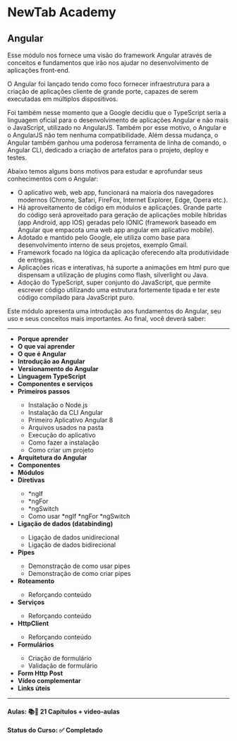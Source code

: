 <h1>NewTab Academy</h1>
<h2>Angular</h2>

<p>Esse módulo nos fornece uma visão do framework Angular através de conceitos e fundamentos que irão nos ajudar no desenvolvimento de aplicações front-end.</p>

<p>O Angular foi lançado tendo como foco fornecer infraestrutura para a criação de aplicações cliente de grande porte, capazes de serem executadas em múltiplos dispositivos. </p>

<p>Foi também nesse momento que a Google decidiu que o TypeScript seria a linguagem oficial para o desenvolvimento de aplicações Angular e não mais o JavaScript, utilizado no AngularJS. Também por esse motivo, o Angular e o AngularJS não tem nenhuma compatibilidade. Além dessa mudança, o Angular também ganhou uma poderosa ferramenta de linha de comando, o Angular CLI, dedicado a criação de artefatos para o projeto, deploy e testes.</p>

<p>Abaixo temos alguns bons motivos para estudar e aprofundar seus conhecimentos com o Angular:</p>

<ul>
  <li>O aplicativo web, web app, funcionará na maioria dos navegadores modernos (Chrome, Safari, FireFox, Internet Explorer, Edge, Opera etc.).</li>
  <li>Há aproveitamento de código em módulos e aplicações. Grande parte do código será aproveitado para geração de aplicações mobile híbridas (app Android, app IOS) geradas pelo IONIC (framework baseado em Angular que empacota uma web app angular em aplicativo mobile).</li>
  <li>Adotado e mantido pelo Google, ele utiliza como base para desenvolvimento interno de seus projetos, exemplo Gmail.</li>
  <li>Framework focado na lógica da aplicação oferecendo alta produtividade de entregas.</li>
  <li>Aplicações ricas e interativas, há suporte a animações em html puro que dispensam a utilização de plugins como flash, silverlight ou Java.</li>
  <li>Adoção do TypeScript, super conjunto do JavaScript, que permite escrever código utilizando uma estrutura fortemente tipada e ter este código compilado para JavaScript puro.</li>
</ul>

<p>Este módulo apresenta uma introdução aos fundamentos do Angular, seu uso e seus conceitos mais importantes. Ao final, você deverá saber:</p>

<hr>

<ul>
  <li><strong>Porque aprender</strong></li>
  <li><strong>O que vai aprender</strong></li>
  <li><strong>O que é Angular</strong></li>
  <li><strong>Introdução ao Angular</strong></li>
  <li><strong>Versionamento do Angular</strong></li>
  <li><strong>Linguagem TypeScript</strong></li>
  <li><strong>Componentes e serviços</strong></li>
  
  <li><strong>Primeiros passos</strong></li>
  <ul>
    <li>Instalação o Node.js</li>
    <li>Instalação da CLI Angular</li>
    <li>Primeiro Aplicativo Angular 8</li>
    <li>Arquivos usados ​​na pasta</li>
    <li>Execução do aplicativo</li>
    <li>Como fazer a instalação</li>
    <li>Como criar um projeto</li>
  </ul>

  <li><strong>Arquitetura do Angular</strong></li>
  <li><strong>Componentes</strong></li>
  <li><strong>Módulos</strong></li>
  
  <li><strong>Diretivas</strong></li>
  <ul>
    <li>*ngIf</li>
    <li>*ngFor</li>
    <li>*ngSwitch</li>
    <li>Como usar *ngIf *ngFor *ngSwitch</li>
  </ul>

  <li><strong>Ligação de dados (databinding)</strong></li>
  <ul>
    <li>Ligação de dados unidirecional</li>
    <li>Ligação de dados bidirecional</li>
  </ul>

  <li><strong>Pipes</strong></li>
  <ul>
    <li>Demonstração de como usar pipes</li>
    <li>Demonstração de como criar pipes</li>
  </ul>

  <li><strong>Roteamento</strong></li>
  <ul>
    <li>Reforçando conteúdo</li>
  </ul>

  <li><strong>Serviços</strong></li>
  <ul>
    <li>Reforçando conteúdo</li>
  </ul>

  <li><strong>HttpClient</strong></li>
  <ul>
    <li>Reforçando conteúdo</li>
  </ul>
  
  <li><strong>Formulários</strong></li>
  <ul>
    <li>Criação de formulário</li>
    <li>Validação de formulário</li>
  </ul>

  <li><strong>Form Http Post</strong></li>
  <li><strong>Vídeo complementar</strong></li>
  <li><strong>Links úteis</strong></li>
</ul>

<hr>

<h4><b>Aulas:</b> 📚📼 21 Capítulos + video-aulas</h4>
<h4><b>Status do Curso:</b> ✅ Completado</h4>
